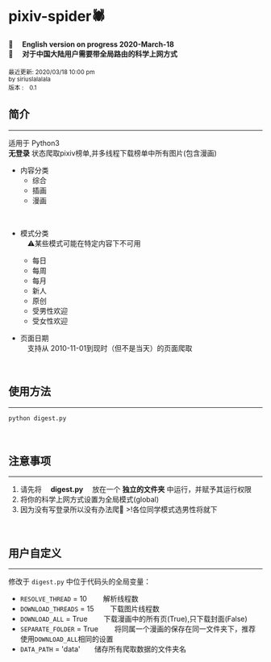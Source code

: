 # pixiv-spider🕷
📣 &emsp;**English version on progress 2020-March-18**  
📣 &emsp;**对于中国大陆用户需要带全局路由的科学上网方式** 
<br> <br> 
<small>最近更新: 2020/03/18 10:00 pm</small><br>
<small>by siriuslalalala</small><br>
<small>版本 :&emsp;0.1</small><br>

##  简介 
-----------------------
适用于 Python3   
**无登录**&nbsp;状态爬取pixiv榜单,并多线程下载榜单中所有图片(包含漫画)  

+  内容分类
    *  综合
    *  插画
    *  漫画  
<br>  

+  模式分类  
&emsp;⚠某些模式可能在特定内容下不可用
    *  每日
    *  每周
    *  每月  
    *  新人
    *  原创
    *  受男性欢迎
    *  受女性欢迎

+ 页面日期  
&emsp;支持从 <kdb>2010-11-01</kdb>到现时（但不是当天）的页面爬取  
<br>   

##  使用方法 
----------------------- 
```python
python digest.py
```
<br> 

##  注意事项   
-----------------------   
1. 请先将&emsp; **digest.py** &emsp;放在一个&nbsp;**独立的文件夹**&nbsp;中运行，并赋予其运行权限
2. 将你的科学上网方式设置为全局模式(global)
3. 因为没有写登录所以没有办法爬🔞 >!各位同学模式选男性将就下
<br>

## 用户自定义
---------------------
修改于 `digest.py` 中位于代码头的全局变量：  
  

 + `RESOLVE_THREAD` = 10     &emsp;&emsp;解析线程数
 + `DOWNLOAD_THREADS` = 15   &emsp;&emsp;下载图片线程数
 + `DOWNLOAD_ALL` = True     &emsp;&emsp;下载漫画中的所有页(True),只下载封面(False)
 + `SEPARATE_FOLDER` = True  &emsp;&emsp;将同属一个漫画的保存在同一文件夹下，推荐使用`DOWNLOAD_ALL`相同的设置
 + `DATA_PATH` = 'data'&emsp;&emsp;储存所有爬取数据的文件夹名
